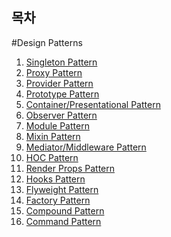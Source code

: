 ## 목차

#Design Patterns
1. [Singleton Pattern]()
2. [Proxy Pattern]()
3. [Provider Pattern]()
4. [Prototype Pattern]()
5. [Container/Presentational Pattern]()
6. [Observer Pattern]()
7. [Module Pattern]()
8. [Mixin Pattern]()
9. [Mediator/Middleware Pattern]()
10. [HOC Pattern]('/HOC/HOC.md')
11. [Render Props Pattern]()
12. [Hooks Pattern]()
13. [Flyweight Pattern]()
14. [Factory Pattern]()
15. [Compound Pattern]()
16. [Command Pattern]()
